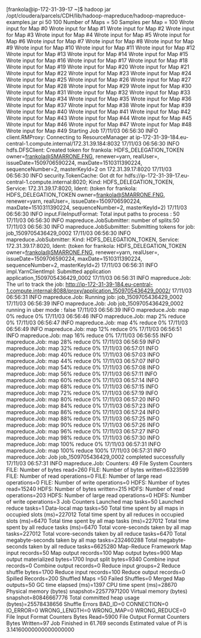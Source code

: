 [frankola@ip-172-31-39-17 ~]$ hadoop jar /opt/cloudera/parcels/CDH/lib/hadoop-mapreduce/hadoop-mapreduce-examples.jar pi 50 100
Number of Maps  = 50
Samples per Map = 100
Wrote input for Map #0
Wrote input for Map #1
Wrote input for Map #2
Wrote input for Map #3
Wrote input for Map #4
Wrote input for Map #5
Wrote input for Map #6
Wrote input for Map #7
Wrote input for Map #8
Wrote input for Map #9
Wrote input for Map #10
Wrote input for Map #11
Wrote input for Map #12
Wrote input for Map #13
Wrote input for Map #14
Wrote input for Map #15
Wrote input for Map #16
Wrote input for Map #17
Wrote input for Map #18
Wrote input for Map #19
Wrote input for Map #20
Wrote input for Map #21
Wrote input for Map #22
Wrote input for Map #23
Wrote input for Map #24
Wrote input for Map #25
Wrote input for Map #26
Wrote input for Map #27
Wrote input for Map #28
Wrote input for Map #29
Wrote input for Map #30
Wrote input for Map #31
Wrote input for Map #32
Wrote input for Map #33
Wrote input for Map #34
Wrote input for Map #35
Wrote input for Map #36
Wrote input for Map #37
Wrote input for Map #38
Wrote input for Map #39
Wrote input for Map #40
Wrote input for Map #41
Wrote input for Map #42
Wrote input for Map #43
Wrote input for Map #44
Wrote input for Map #45
Wrote input for Map #46
Wrote input for Map #47
Wrote input for Map #48
Wrote input for Map #49
Starting Job
17/11/03 06:56:30 INFO client.RMProxy: Connecting to ResourceManager at ip-172-31-39-184.eu-central-1.compute.internal/172.31.39.184:8032
17/11/03 06:56:30 INFO hdfs.DFSClient: Created token for frankola: HDFS_DELEGATION_TOKEN owner=frankola@SMARRONE.FNG, renewer=yarn, realUser=, issueDate=1509706590224, maxDate=1510311390224, sequenceNumber=2, masterKeyId=2 on 172.31.39.17:8020
17/11/03 06:56:30 INFO security.TokenCache: Got dt for hdfs://ip-172-31-39-17.eu-central-1.compute.internal:8020; Kind: HDFS_DELEGATION_TOKEN, Service: 172.31.39.17:8020, Ident: (token for frankola: HDFS_DELEGATION_TOKEN owner=frankola@SMARRONE.FNG, renewer=yarn, realUser=, issueDate=1509706590224, maxDate=1510311390224, sequenceNumber=2, masterKeyId=2)
17/11/03 06:56:30 INFO input.FileInputFormat: Total input paths to process : 50
17/11/03 06:56:30 INFO mapreduce.JobSubmitter: number of splits:50
17/11/03 06:56:30 INFO mapreduce.JobSubmitter: Submitting tokens for job: job_1509705436429_0002
17/11/03 06:56:30 INFO mapreduce.JobSubmitter: Kind: HDFS_DELEGATION_TOKEN, Service: 172.31.39.17:8020, Ident: (token for frankola: HDFS_DELEGATION_TOKEN owner=frankola@SMARRONE.FNG, renewer=yarn, realUser=, issueDate=1509706590224, maxDate=1510311390224, sequenceNumber=2, masterKeyId=2)
17/11/03 06:56:31 INFO impl.YarnClientImpl: Submitted application application_1509705436429_0002
17/11/03 06:56:31 INFO mapreduce.Job: The url to track the job: http://ip-172-31-39-184.eu-central-1.compute.internal:8088/proxy/application_1509705436429_0002/
17/11/03 06:56:31 INFO mapreduce.Job: Running job: job_1509705436429_0002
17/11/03 06:56:39 INFO mapreduce.Job: Job job_1509705436429_0002 running in uber mode : false
17/11/03 06:56:39 INFO mapreduce.Job:  map 0% reduce 0%
17/11/03 06:56:46 INFO mapreduce.Job:  map 2% reduce 0%
17/11/03 06:56:47 INFO mapreduce.Job:  map 4% reduce 0%
17/11/03 06:56:49 INFO mapreduce.Job:  map 12% reduce 0%
17/11/03 06:56:51 INFO mapreduce.Job:  map 16% reduce 0%
17/11/03 06:56:55 INFO mapreduce.Job:  map 28% reduce 0%
17/11/03 06:56:59 INFO mapreduce.Job:  map 32% reduce 0%
17/11/03 06:57:01 INFO mapreduce.Job:  map 40% reduce 0%
17/11/03 06:57:03 INFO mapreduce.Job:  map 44% reduce 0%
17/11/03 06:57:07 INFO mapreduce.Job:  map 54% reduce 0%
17/11/03 06:57:08 INFO mapreduce.Job:  map 56% reduce 0%
17/11/03 06:57:11 INFO mapreduce.Job:  map 60% reduce 0%
17/11/03 06:57:14 INFO mapreduce.Job:  map 68% reduce 0%
17/11/03 06:57:15 INFO mapreduce.Job:  map 72% reduce 0%
17/11/03 06:57:19 INFO mapreduce.Job:  map 80% reduce 0%
17/11/03 06:57:20 INFO mapreduce.Job:  map 84% reduce 0%
17/11/03 06:57:23 INFO mapreduce.Job:  map 86% reduce 0%
17/11/03 06:57:24 INFO mapreduce.Job:  map 88% reduce 0%
17/11/03 06:57:25 INFO mapreduce.Job:  map 90% reduce 0%
17/11/03 06:57:26 INFO mapreduce.Job:  map 96% reduce 0%
17/11/03 06:57:27 INFO mapreduce.Job:  map 98% reduce 0%
17/11/03 06:57:30 INFO mapreduce.Job:  map 100% reduce 0%
17/11/03 06:57:31 INFO mapreduce.Job:  map 100% reduce 100%
17/11/03 06:57:31 INFO mapreduce.Job: Job job_1509705436429_0002 completed successfully
17/11/03 06:57:31 INFO mapreduce.Job: Counters: 49
        File System Counters
                FILE: Number of bytes read=260
                FILE: Number of bytes written=6323599
                FILE: Number of read operations=0
                FILE: Number of large read operations=0
                FILE: Number of write operations=0
                HDFS: Number of bytes read=15240
                HDFS: Number of bytes written=215
                HDFS: Number of read operations=203
                HDFS: Number of large read operations=0
                HDFS: Number of write operations=3
        Job Counters
                Launched map tasks=50
                Launched reduce tasks=1
                Data-local map tasks=50
                Total time spent by all maps in occupied slots (ms)=227012
                Total time spent by all reduces in occupied slots (ms)=6470
                Total time spent by all map tasks (ms)=227012
                Total time spent by all reduce tasks (ms)=6470
                Total vcore-seconds taken by all map tasks=227012
                Total vcore-seconds taken by all reduce tasks=6470
                Total megabyte-seconds taken by all map tasks=232460288
                Total megabyte-seconds taken by all reduce tasks=6625280
        Map-Reduce Framework
                Map input records=50
                Map output records=100
                Map output bytes=900
                Map output materialized bytes=1700
                Input split bytes=9340
                Combine input records=0
                Combine output records=0
                Reduce input groups=2
                Reduce shuffle bytes=1700
                Reduce input records=100
                Reduce output records=0
                Spilled Records=200
                Shuffled Maps =50
                Failed Shuffles=0
                Merged Map outputs=50
                GC time elapsed (ms)=1397
                CPU time spent (ms)=28670
                Physical memory (bytes) snapshot=22577971200
                Virtual memory (bytes) snapshot=80846667776
                Total committed heap usage (bytes)=25578438656
        Shuffle Errors
                BAD_ID=0
                CONNECTION=0
                IO_ERROR=0
                WRONG_LENGTH=0
                WRONG_MAP=0
                WRONG_REDUCE=0
        File Input Format Counters
                Bytes Read=5900
        File Output Format Counters
                Bytes Written=97
Job Finished in 61.769 seconds
Estimated value of Pi is 3.14160000000000000000
